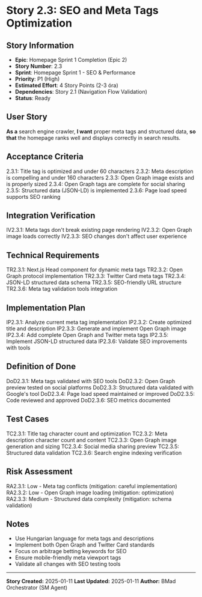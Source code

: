 # Story 2.3: SEO and Meta Tags Optimization

## Story Information

- **Epic**: Homepage Sprint 1 Completion (Epic 2)
- **Story Number**: 2.3
- **Sprint**: Homepage Sprint 1 - SEO & Performance
- **Priority**: P1 (High)
- **Estimated Effort**: 4 Story Points (2-3 óra)
- **Dependencies**: Story 2.1 (Navigation Flow Validation)
- **Status**: Ready

## User Story

**As a** search engine crawler,
**I want** proper meta tags and structured data,
**so that** the homepage ranks well and displays correctly in search results.

## Acceptance Criteria

2.3.1: Title tag is optimized and under 60 characters
2.3.2: Meta description is compelling and under 160 characters
2.3.3: Open Graph image exists and is properly sized
2.3.4: Open Graph tags are complete for social sharing
2.3.5: Structured data (JSON-LD) is implemented
2.3.6: Page load speed supports SEO ranking

## Integration Verification

IV2.3.1: Meta tags don't break existing page rendering
IV2.3.2: Open Graph image loads correctly
IV2.3.3: SEO changes don't affect user experience

## Technical Requirements

TR2.3.1: Next.js Head component for dynamic meta tags
TR2.3.2: Open Graph protocol implementation
TR2.3.3: Twitter Card meta tags
TR2.3.4: JSON-LD structured data schema
TR2.3.5: SEO-friendly URL structure
TR2.3.6: Meta tag validation tools integration

## Implementation Plan

IP2.3.1: Analyze current meta tag implementation
IP2.3.2: Create optimized title and description
IP2.3.3: Generate and implement Open Graph image
IP2.3.4: Add complete Open Graph and Twitter meta tags
IP2.3.5: Implement JSON-LD structured data
IP2.3.6: Validate SEO improvements with tools

## Definition of Done

DoD2.3.1: Meta tags validated with SEO tools
DoD2.3.2: Open Graph preview tested on social platforms
DoD2.3.3: Structured data validated with Google's tool
DoD2.3.4: Page load speed maintained or improved
DoD2.3.5: Code reviewed and approved
DoD2.3.6: SEO metrics documented

## Test Cases

TC2.3.1: Title tag character count and optimization
TC2.3.2: Meta description character count and content
TC2.3.3: Open Graph image generation and sizing
TC2.3.4: Social media sharing preview
TC2.3.5: Structured data validation
TC2.3.6: Search engine indexing verification

## Risk Assessment

RA2.3.1: Low - Meta tag conflicts (mitigation: careful implementation)
RA2.3.2: Low - Open Graph image loading (mitigation: optimization)
RA2.3.3: Medium - Structured data complexity (mitigation: schema validation)

## Notes

- Use Hungarian language for meta tags and descriptions
- Implement both Open Graph and Twitter Card standards
- Focus on arbitrage betting keywords for SEO
- Ensure mobile-friendly meta viewport tags
- Validate all changes with SEO testing tools

---

**Story Created:** 2025-01-11
**Last Updated:** 2025-01-11
**Author:** BMad Orchestrator (SM Agent)

